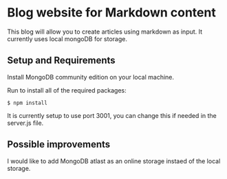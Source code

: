 # Blog website for Markdown content

This blog will allow you to create articles using markdown as input.
It currently uses local mongoDB for storage.

## Setup and Requirements

Install MongoDB community edition on your local machine.

Run to install all of the required packages:
```
$ npm install 
```

 It is currently setup to use port 3001, you can change this if needed in the server.js file.


## Possible improvements
I would like to add MongoDB atlast as an online storage instaed of the local storage.